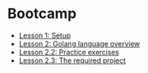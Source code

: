 # Bootcamp

- [Lesson 1: Setup](readme/SETUP.md)
- [Lesson 2: Golang language overview](readme/LESSON2.md)
- [Lesson 2.2: Practice exercises](readme/LESSON2_2.md)
- [Lesson 2.3: The required project](readme/LESSON2_3.md)
